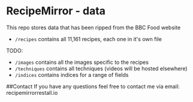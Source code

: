 # RecipeMirror - data
This repo stores data that has been ripped from the BBC Food website

* `/recipes` contains all 11,161 recipes, each one in it's own file

TODO:
* `/images` contains all the images specific to the recipes
* `/techniques` contains all techniques (videos will be hosted elsewhere)
* `/indices` contains indices for a range of fields 

##Contact
If you have any questions feel free to contact me via email: recipemirror<at>restall.io
